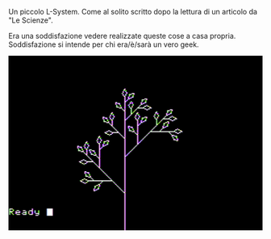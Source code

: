 Un piccolo L-System. Come al solito scritto dopo la lettura di un articolo
da "Le Scienze".

Era una soddisfazione vedere realizzate queste cose a casa propria.
Soddisfazione si intende per chi era/è/sarà un vero geek.

![alt text](https://github.com/MarcoVerpelli/Sorgenti-Apple-II/blob/master/GraFORTH/PLANT/Plant.png)
